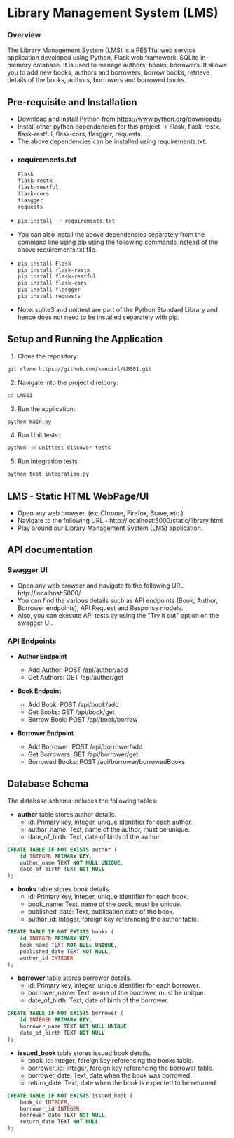 # Library Management System (LMS)
### Overview
The Library Management System (LMS) is a RESTful web service application developed using Python, Flask web framework, SQLite in-memory database. It is used to manage authors, books, borrowers. It allows you to add new books, authors and borrowers, borrow books, retrieve details of the books, authors, borrowers and borrowed books. 

## Pre-requisite and Installation
- Download and install Python from https://www.python.org/downloads/
- Install other python dependencies for this project -> Flask, flask-restx, flask-restful, flask-cors, flasgger, requests.
- The above dependencies can be installed using requirements.txt.
- ### requirements.txt
  ```sh
  Flask
  flask-restx
  flask-restful
  flask-cors
  flasgger
  requests
  ```
- ```sh
  pip install -r requirements.txt
  ```
- You can also install the above dependencies separately from the command line using pip using the following commands instead of the above requirements.txt file.
- ```sh
  pip install Flask
  pip install flask-restx
  pip install flask-restful
  pip install flask-cors
  pip install flasgger
  pip install requests
  ```
- Note: sqlite3 and unittest are part of the Python Standard Library and hence does not need to be installed separately with pip.

## Setup and Running the Application
1. Clone the repository:
```sh
git clone https://github.com/kmncirl/LMS01.git
```

2. Navigate into the project diretcory:
```sh
cd LMS01
```

3. Run the application:
```sh
python main.py
```

4. Run Unit tests:
```sh
python -m unittest discover tests
```   

5. Run Integration tests:
```sh
python test_integration.py
```   

## LMS - Static HTML WebPage/UI
- Open any web browser. (ex: Chrome, Firefox, Brave, etc.)
- Navigate to the following URL - http://localhost:5000/static/library.html
- Play around our Library Management System (LMS) application.

## API documentation
### Swagger UI 
- Open any web browser and navigate to the following URL http://localhost:5000/
- You can find the various details such as API endpoints (Book, Author, Borrower endpoints), API Request and Response models.
- Also, you can execute API tests by using the "Try it out" option on the swagger UI.

### API Endpoints
- **Author Endpoint**
  - Add Author: POST /api/author/add
  - Get Authors: GET /api/author/get

- **Book Endpoint**
  - Add Book: POST /api/book/add
  - Get Books: GET /api/book/get
  - Borrow Book: POST /api/book/borrow

- **Borrower Endpoint**
  - Add Borrower: POST /api/borrower/add
  - Get Borrowers: GET /api/borrower/get
  - Borrowed Books: POST /api/borrower/borrowedBooks

## Database Schema
The database schema includes the following tables:
- **author** table stores author details.
  - id: Primary key, integer, unique identifier for each author.
  - author_name: Text, name of the author, must be unique.
  - date_of_birth: Text, date of birth of the author.
```sql
CREATE TABLE IF NOT EXISTS author (
    id INTEGER PRIMARY KEY, 
    author_name TEXT NOT NULL UNIQUE, 
    date_of_birth TEXT NOT NULL
);
``` 
- **books** table stores book details.
  - id: Primary key, integer, unique identifier for each book.
  - book_name: Text, name of the book, must be unique.
  - published_date: Text, publication date of the book.
  - author_id: Integer, foreign key referencing the author table.
```sql
CREATE TABLE IF NOT EXISTS books (
    id INTEGER PRIMARY KEY, 
    book_name TEXT NOT NULL UNIQUE, 
    published_date TEXT NOT NULL, 
    author_id INTEGER
);
```
- **borrower** table stores borrower details.
  - id: Primary key, integer, unique identifier for each borrower.
  - borrower_name: Text, name of the borrower, must be unique.
  - date_of_birth: Text, date of birth of the borrower.
```sql
CREATE TABLE IF NOT EXISTS borrower (
    id INTEGER PRIMARY KEY, 
    borrower_name TEXT NOT NULL UNIQUE, 
    date_of_birth TEXT NOT NULL
);
```
- **issued_book** table stores issued book details.
  - book_id: Integer, foreign key referencing the books table.
  - borrower_id: Integer, foreign key referencing the borrower table.
  - borrower_date: Text, date when the book was borrowed.
  - return_date: Text, date when the book is expected to be returned.
```sql
CREATE TABLE IF NOT EXISTS issued_book (
    book_id INTEGER, 
    borrower_id INTEGER, 
    borrower_date TEXT NOT NULL, 
    return_date TEXT NOT NULL
);
```  
    

